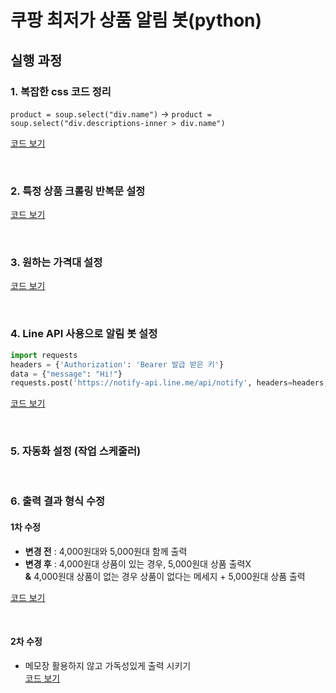 # 쿠팡 최저가 상품 알림 봇(python)
## 실행 과정
### 1. 복잡한 css 코드 정리        
`product = soup.select("div.name")` → `product = soup.select("div.descriptions-inner > div.name")`

[코드 보기](https://github.com/haedal-project/python/blob/b282b3c66a8e3b9a59dd206eed5a015d7e83a484/bot/coupang.py#L22)

<br> 
           
### 2. 특정 상품 크롤링 반복문 설정               
[코드 보기](https://github.com/haedal-project/python/blob/b282b3c66a8e3b9a59dd206eed5a015d7e83a484/bot/coupang.py#L17)

<br> 

### 3. 원하는 가격대 설정       
[코드 보기](https://github.com/haedal-project/python/blob/b282b3c66a8e3b9a59dd206eed5a015d7e83a484/bot/coupang.py#L34)

<br> 

### 4. Line API 사용으로 알림 봇 설정
```python
import requests
headers = {'Authorization': 'Bearer 발급 받은 키'} 
data = {"message": "Hi!"}
requests.post('https://notify-api.line.me/api/notify', headers=headers, data=data)
```
[코드 보기](https://github.com/haedal-project/python/blob/b282b3c66a8e3b9a59dd206eed5a015d7e83a484/bot/coupang.py#L6)

<br> 

### 5. 자동화 설정 (작업 스케줄러)

<br> 

### 6. 출력 결과 형식 수정

#### 1차 수정 
- **변경 전** : 4,000원대와 5,000원대 함께 출력    
- **변경 후** : 4,000원대 상품이 있는 경우, 5,000원대 상품 출력X              
**&** 4,000원대 상품이 없는 경우 상품이 없다는 메세지 + 5,000원대 상품 출력    

[코드 보기](https://github.com/haedal-project/python/blob/b282b3c66a8e3b9a59dd206eed5a015d7e83a484/bot/coupang.py#L69)

<br> 

#### 2차 수정
- 메모장 활용하지 않고 가독성있게 출력 시키기    
[코드 보기](https://github.com/haedal-project/python/blob/6499f3c477d6c7d8b9cc963bfc77783ec2bb458f/bot/coupang.py#L50)
